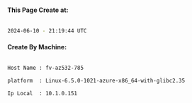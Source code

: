 
   
#### This Page Create at:

```bash

2024-06-10 - 21:19:44 UTC

```

#### Create By Machine:

```bash

Host Name : fv-az532-785

platform  : Linux-6.5.0-1021-azure-x86_64-with-glibc2.35

Ip Local  : 10.1.0.151

```

